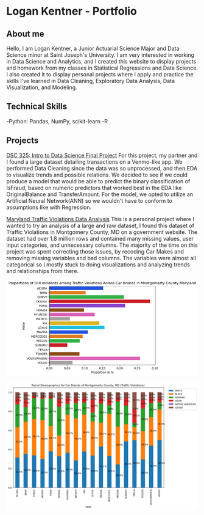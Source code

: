# Logan Kentner - Portfolio 
## About me 
Hello, I am Logan Kentner, a Junior Actuarial Science Major and Data Science minor at Saint Joseph's University. I am very interested in working in Data Science and Analytics, and I created this website to display projects and homework from my classes in Statistical Regressions and Data Science. I also created it to display personal projects where I apply and practice the skills I've learned in Data Cleaning, Exploratory Data Analysis, Data Visualization, and Modeling.
## Technical Skills
-Python: Pandas, NumPy, scikit-learn
-R

## Projects
[DSC 325: Intro to Data Science Final Project](FINAL_PROJECT_CODE.md) 
For this project, my partner and I found a large dataset detailing transactions on a Venmo-like app. We performed Data Cleaning since the data was so unprocessed, and then EDA to visualize trends and possible relations. We decided to see if we could produce a model that would be able to predict the binary classification of IsFraud, based on numeric predictors that worked best in the EDA like OriginalBalance and TransferAmount. For the model, we opted to utilize an Artificial Neural Network(ANN) so we wouldn't have to conform to assumptions like with Regression. 


[Maryland Traffic Violations Data Analysis](Data-Science-Project-MarylandTroublemakers.md)
This is a personal project where I wanted to try an analysis of a large and raw dataset, I found this dataset of Traffic Violations in Montgomery County, MD on a government website. The dataset had over 1.8 million rows and contained many missing values, user input categories, and unnecessary columns. The majority of the time on this project was spent correcting those issues, by recoding Car Makes and removing missing variables and bad columns. The variables were almost all categorical so I mostly stuck to doing visualizations and analyzing trends and relationships from there. 

![Graph 1](output_21_1.png)


![Graph 2](output_34_0.png)

